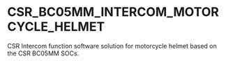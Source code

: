 # CSR_BC05MM_INTERCOM_MOTORCYCLE_HELMET
CSR Intercom function software solution for motorcycle helmet based on the CSR BC05MM SOCs.
